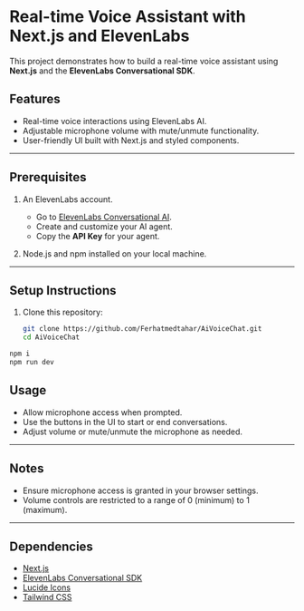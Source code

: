 # Real-time Voice Assistant with Next.js and ElevenLabs

This project demonstrates how to build a real-time voice assistant using **Next.js** and the **ElevenLabs Conversational SDK**.

## Features

- Real-time voice interactions using ElevenLabs AI.
- Adjustable microphone volume with mute/unmute functionality.
- User-friendly UI built with Next.js and styled components.

---

## Prerequisites

1. An ElevenLabs account.

   - Go to [ElevenLabs Conversational AI](https://elevenlabs.io/app/conversational-ai/).
   - Create and customize your AI agent.
   - Copy the **API Key** for your agent.

2. Node.js and npm installed on your local machine.

---

## Setup Instructions

1. Clone this repository:
   ```bash
   git clone https://github.com/Ferhatmedtahar/AiVoiceChat.git
   cd AiVoiceChat
   ```

```bash
npm i
npm run dev

```

## Usage

- Allow microphone access when prompted.
- Use the buttons in the UI to start or end conversations.
- Adjust volume or mute/unmute the microphone as needed.

---

## Notes

- Ensure microphone access is granted in your browser settings.
- Volume controls are restricted to a range of 0 (minimum) to 1 (maximum).

---

## Dependencies

- [Next.js](https://nextjs.org/)
- [ElevenLabs Conversational SDK](https://elevenlabs.io/docs/api-reference/introduction)
- [Lucide Icons](https://lucide.dev/)
- [Tailwind CSS](https://tailwindcss.com/)
